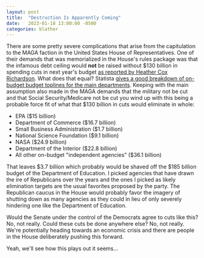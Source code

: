 ```yaml
---
layout: post
title:  "Destruction Is Apparently Coming"
date:   2023-01-18 13:00:00 -0500
categories: blather
---
```

There are some pretty severe complications that arise from the capitulation to the MAGA faction in the United States House of Representatives.  One of their demands that was memorialized in the House's rules package was that the infamous debt ceiling would **not** be raised without $130 billion in spending cuts in next year's budget [as reported by Heather Cox Richardson](https://open.substack.com/pub/heathercoxrichardson/p/january-17-2023?r=2k3po&utm_campaign=post&utm_medium=email).  What does that equal?  Statista [gives a good breakdown of on-budget budget toplines for the main departments](https://www.statista.com/statistics/200386/budget-of-the-us-government-for-fiscal-year-2012-by-agencies/).  Keeping with the main assumption also made in the MAGA demands that the military not be cut and that Social Security/Medicare not be cut you wind up with this being a probable force fit of what that $130 billion in cuts would eliminate in whole:

* EPA ($15 billion)
* Department of Commerce ($16.7 billion)
* Small Business Administration ($1.7 billion)
* National Science Foundation ($9.1 billion)
* NASA ($24.9 billion)
* Department of the Interior ($22.8 billion)
* All other on-budget "independent agencies" ($36.1 billion)

That leaves $3.7 billion which probably would be shaved off the $185 billion budget of the Department of Education.  I picked agencies that have drawn the ire of Republicans over the years and the ones I picked as likely elimination targets are the usual favorites proposed by the party.  The Republican caucus in the House would probably favor the imagery of shutting down as many agencies as they could in lieu of only severely hindering one like the Department of Education.

Would the Senate under the control of the Democrats agree to cuts like this?  No, not really.  Could these cuts be done anywhere else?  No, not really.  We're potentially heading towards an economic crisis and there are people in the House deliberately pushing this forward.

Yeah, we'll see how this plays out it seems...
